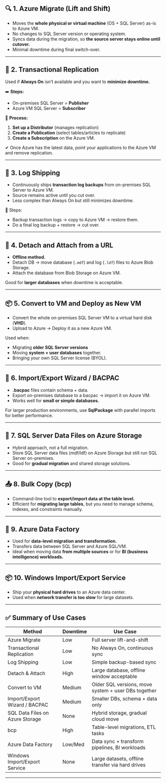 ## 🔍 **1. Azure Migrate (Lift and Shift)**

- Moves the **whole physical or virtual machine** (OS + SQL Server) as-is to Azure VM.
- No changes to SQL Server version or operating system.
- Syncs data during the migration, so **the source server stays online until cutover.**
- Minimal downtime during final switch-over.

---

## 🔁 **2. Transactional Replication**

Used if **Always On** isn’t available and you want to **minimize downtime.**

➡️ **Steps:**

- On-premises SQL Server = **Publisher**
- Azure VM SQL Server = **Subscriber**

🔧 **Process:**

1. **Set up a Distributor** (manages replication)
2. **Create a Publication** (select tables/articles to replicate)
3. **Create a Subscription** on the Azure VM.

✔ Once Azure has the latest data, point your applications to the Azure VM and remove replication.

---

## 🔀 **3. Log Shipping**

- Continuously ships **transaction log backups** from on-premises SQL Server to Azure VM.
- Source remains active until you cut over.
- Less complex than Always On but still minimizes downtime.

🔧 Steps:

- Backup transaction logs → copy to Azure VM → restore them.
- Do a final log backup + restore → cut over.

---

## 🔄 **4. Detach and Attach from a URL**

- **Offline method.**
- Detach DB → move database (`.mdf`) and log (`.ldf`) files to Azure Blob Storage.
- Attach the database from Blob Storage on Azure VM.

Good for **larger databases** when downtime is acceptable.

---

## 📦 **5. Convert to VM and Deploy as New VM**

- Convert the whole on-premises SQL Server VM to a virtual hard disk (**VHD**).
- Upload to Azure → Deploy it as a new Azure VM.

Used when:

- Migrating **older SQL Server versions**
- Moving **system + user databases** together.
- Bringing your own SQL Server license (BYOL).

---

## 🧳 **6. Import/Export Wizard / BACPAC**

- **.bacpac** files contain schema + data.
- Export on-premises database to a bacpac → import it on Azure VM.
- Works well for **small or simple databases.**

For larger production environments, use **SqlPackage** with parallel imports for better performance.

---

## 🔗 **7. SQL Server Data Files on Azure Storage**

- Hybrid approach, not a full migration.
- Store SQL Server data files (mdf/ldf) on Azure Storage but still run SQL Server on-premises.
- Good for **gradual migration** and shared storage solutions.

---

## 📤 **8. Bulk Copy (bcp)**

- Command-line tool to **export/import data at the table level.**
- Efficient for **migrating large tables**, but you need to manage schema, indexes, and constraints manually.

---

## 🔄 **9. Azure Data Factory**

- Used for **data-level migration and transformation.**
- Transfers data between SQL Server and Azure SQL/VM.
- Ideal when moving data **from multiple sources** or for **BI (business intelligence) workloads.**

---

## 📦 **10. Windows Import/Export Service**

- Ship your **physical hard drives** to an Azure data center.
- Used when **network transfer is too slow** for large datasets.

---

## ✅ **Summary of Use Cases**

| Method                          | Downtime | Use Case                                            |
| ------------------------------- | -------- | --------------------------------------------------- |
| Azure Migrate                   | Low      | Full server lift-and-shift                          |
| Transactional Replication       | Low      | No Always On, continuous sync                       |
| Log Shipping                    | Low      | Simple backup-based sync                            |
| Detach & Attach                 | High     | Large database, offline window acceptable           |
| Convert to VM                   | Medium   | Older SQL versions, move system + user DBs together |
| Import/Export Wizard / BACPAC   | Medium   | Smaller DBs, schema + data only                     |
| SQL Data Files on Azure Storage | None     | Hybrid storage, gradual cloud move                  |
| bcp                             | High     | Table-level migrations, ETL tasks                   |
| Azure Data Factory              | Low/Med  | Data sync + transform pipelines, BI workloads       |
| Windows Import/Export Service   | None     | Large datasets, offline transfer via hard drives    |

---
